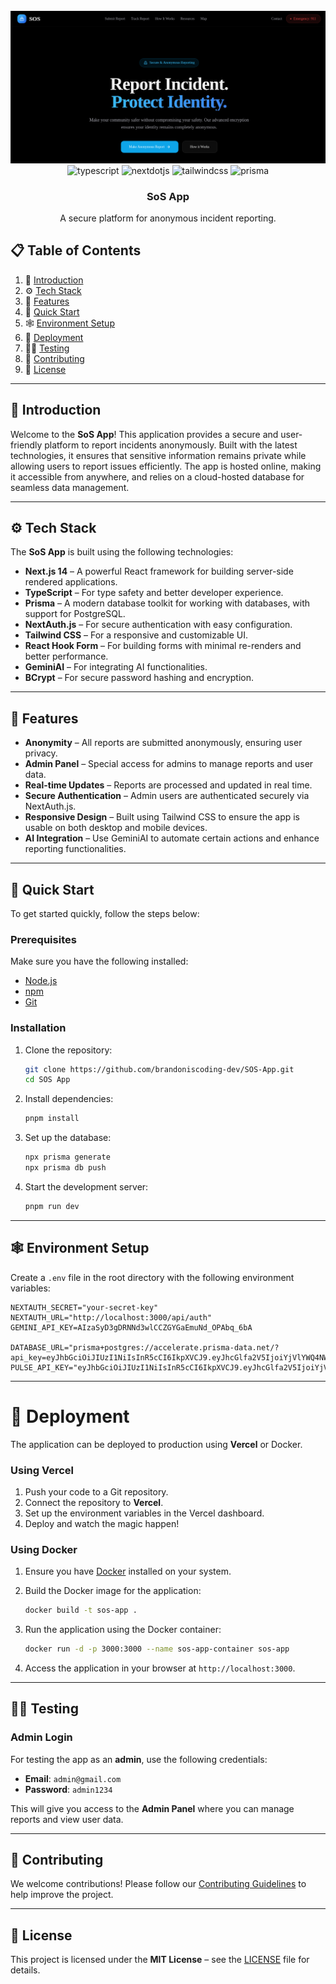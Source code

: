 <div align="center">
  <br />
    <a href="your-demo-video-link" target="_blank">
      <img src="./public/report.png" alt="Project Banner">
    </a>
  <br />

  <div>
    <img src="https://img.shields.io/badge/-TypeScript-black?style=for-the-badge&logoColor=white&logo=typescript&color=3178C6" alt="typescript" />
    <img src="https://img.shields.io/badge/-Next_JS-black?style=for-the-badge&logoColor=white&logo=nextdotjs&color=000000" alt="nextdotjs" />
    <img src="https://img.shields.io/badge/-Tailwind_CSS-black?style=for-the-badge&logoColor=white&logo=tailwindcss&color=06B6D4" alt="tailwindcss" />
    <img src="https://img.shields.io/badge/-Prisma-black?style=for-the-badge&logoColor=white&logo=prisma&color=2D3748" alt="prisma" />
  </div>

  <h3 align="center">SoS App</h3>

  <div align="center">
    A secure platform for anonymous incident reporting.
  </div>
</div>

## 📋 Table of Contents

1. 🤖 [Introduction](#introduction)
2. ⚙️ [Tech Stack](#tech-stack)
3. 🔋 [Features](#features)
4. 🤸 [Quick Start](#quick-start)
5. 🕸️ [Environment Setup](#environment)
6. 🚀 [Deployment](#deployment)
7. 🧑‍💻 [Testing](#testing)
8. 🤝 [Contributing](#contributing)
9. 📝 [License](#license)

---

## 🤖 Introduction

Welcome to the **SoS App**! This application provides a secure and user-friendly platform to report incidents anonymously. Built with the latest technologies, it ensures that sensitive information remains private while allowing users to report issues efficiently. The app is hosted online, making it accessible from anywhere, and relies on a cloud-hosted database for seamless data management.

---

## ⚙️ Tech Stack

The **SoS App** is built using the following technologies:

- **Next.js 14** – A powerful React framework for building server-side rendered applications.
- **TypeScript** – For type safety and better developer experience.
- **Prisma** – A modern database toolkit for working with databases, with support for PostgreSQL.
- **NextAuth.js** – For secure authentication with easy configuration.
- **Tailwind CSS** – For a responsive and customizable UI.
- **React Hook Form** – For building forms with minimal re-renders and better performance.
- **GeminiAI** – For integrating AI functionalities.
- **BCrypt** – For secure password hashing and encryption.

---

## 🔋 Features

- **Anonymity** – All reports are submitted anonymously, ensuring user privacy.
- **Admin Panel** – Special access for admins to manage reports and user data.
- **Real-time Updates** – Reports are processed and updated in real time.
- **Secure Authentication** – Admin users are authenticated securely via NextAuth.js.
- **Responsive Design** – Built using Tailwind CSS to ensure the app is usable on both desktop and mobile devices.
- **AI Integration** – Use GeminiAI to automate certain actions and enhance reporting functionalities.

---

## 🤸 Quick Start

To get started quickly, follow the steps below:

### Prerequisites

Make sure you have the following installed:

- [Node.js](https://nodejs.org/en)
- [npm](https://www.npmjs.com/)
- [Git](https://git-scm.com/)

### Installation

1. Clone the repository:

   ```bash
   git clone https://github.com/brandoniscoding-dev/SOS-App.git
   cd SOS App
   ```

2. Install dependencies:

   ```bash
   pnpm install
   ```

3. Set up the database:

   ```bash
   npx prisma generate
   npx prisma db push
   ```

4. Start the development server:

   ```bash
   pnpm run dev
   ```

---

## 🕸️ Environment Setup

Create a `.env` file in the root directory with the following environment variables:

```env
NEXTAUTH_SECRET="your-secret-key"
NEXTAUTH_URL="http://localhost:3000/api/auth"
GEMINI_API_KEY=AIzaSyD3gDRNNd3wlCCZGYGaEmuNd_OPAbq_6bA

DATABASE_URL="prisma+postgres://accelerate.prisma-data.net/?api_key=eyJhbGciOiJIUzI1NiIsInR5cCI6IkpXVCJ9.eyJhcGlfa2V5IjoiYjVlYWQ4NWMtZmI5NC00ZGEzLWIwNmItOGRiMjE0MzQyMzMxIiwidGVuYW50X2lkIjoiNWUzNTk1NjcyNjJmMTQ5NTExY2VlYjQwN2U1Nzg3YTMwMTYzMzIxZDNiZDU4NDJmZTNiYmZiMDMyYzg5ZTVjNSIsImludGVybmFsX3NlY3JldCI6ImQyNTFmYjBmLTQ4ODgtNDQ2OS04MDc1LTU0NmM4NGUxMWY2NyJ9.GCddZ6h2Qqneu3RVkIGmJPq41dzjrscALLAhHGk0XdU"
PULSE_API_KEY="eyJhbGciOiJIUzI1NiIsInR5cCI6IkpXVCJ9.eyJhcGlfa2V5IjoiYjVlYWQ4NWMtZmI5NC00ZGEzLWIwNmItOGRiMjE0MzQyMzMxIiwidGVuYW50X2lkIjoiNWUzNTk1NjcyNjJmMTQ5NTExY2VlYjQwN2U1Nzg3YTMwMTYzMzIxZDNiZDU4NDJmZTNiYmZiMDMyYzg5ZTVjNSIsImludGVybmFsX3NlY3JldCI6ImQyNTFmYjBmLTQ4ODgtNDQ2OS04MDc1LTU0NmM4NGUxMWY2NyJ9.GCddZ6h2Qqneu3RVkIGmJPq41dzjrscALLAhHGk0XdU"
```

---

# 🚀 Deployment

The application can be deployed to production using **Vercel** or Docker.

### Using Vercel

1. Push your code to a Git repository.
2. Connect the repository to **Vercel**.
3. Set up the environment variables in the Vercel dashboard.
4. Deploy and watch the magic happen!

### Using Docker

1. Ensure you have [Docker](https://www.docker.com/) installed on your system.

2. Build the Docker image for the application:

   ```bash
   docker build -t sos-app .
   ```

3. Run the application using the Docker container:

   ```bash
   docker run -d -p 3000:3000 --name sos-app-container sos-app
   ```

4. Access the application in your browser at `http://localhost:3000`.

---

## 🧑‍💻 Testing

### Admin Login

For testing the app as an **admin**, use the following credentials:

- **Email**: `admin@gmail.com`
- **Password**: `admin1234`

This will give you access to the **Admin Panel** where you can manage reports and view user data.

---

## 🤝 Contributing

We welcome contributions! Please follow our [Contributing Guidelines](CONTRIBUTING.md) to help improve the project.

---

## 📝 License

This project is licensed under the **MIT License** – see the [LICENSE](LICENSE) file for details.


